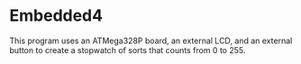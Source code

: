 # Embedded4
This program uses an ATMega328P board, an external LCD, and an external button to create a
stopwatch of sorts that counts from 0 to 255.
